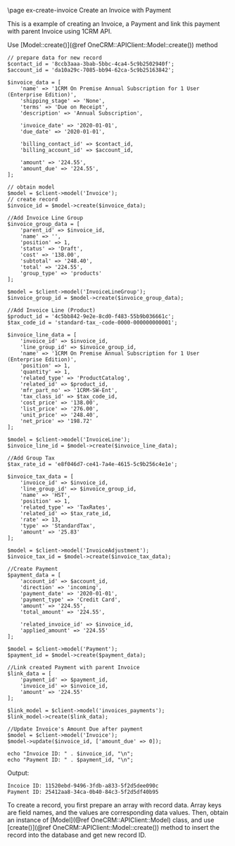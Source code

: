 \page ex-create-invoice Create an Invoice with Payment

This is a example of creating an Invoice, a Payment and link this payment with parent Invoice using 1CRM API.

Use [Model::create()](@ref OneCRM::APIClient::Model::create()) method

~~~~~~~~~~~~~{.php}
// prepare data for new record
$contact_id = '8ccb3aaa-3bab-5bbc-4ca4-5c9b2502940f';
$account_id = 'da10a29c-7085-bb94-62ca-5c9b25163842';

$invoice_data = [
	'name' => '1CRM On Premise Annual Subscription for 1 User (Enterprise Edition)',
	'shipping_stage' => 'None',
	'terms' => 'Due on Receipt',
	'description' => 'Annual Subscription',

	'invoice_date' => '2020-01-01',
	'due_date' => '2020-01-01',

	'billing_contact_id' => $contact_id,
	'billing_account_id' => $account_id,

	'amount' => '224.55',
	'amount_due' => '224.55',
];

// obtain model
$model = $client->model('Invoice');
// create record
$invoice_id = $model->create($invoice_data);

//Add Invoice Line Group
$invoice_group_data = [
	'parent_id' => $invoice_id,
	'name' => '',
	'position' => 1,
	'status' => 'Draft',
	'cost' => '138.00',
	'subtotal' => '248.40',
	'total' => '224.55',
	'group_type' => 'products'
];

$model = $client->model('InvoiceLineGroup');
$invoice_group_id = $model->create($invoice_group_data);

//Add Invoice Line (Product)
$product_id = '4c5bb842-9e2e-8cd0-f483-55b9b036661c';
$tax_code_id = 'standard-tax_-code-0000-000000000001';

$invoice_line_data = [
	'invoice_id' => $invoice_id,
	'line_group_id' => $invoice_group_id,
	'name' => '1CRM On Premise Annual Subscription for 1 User (Enterprise Edition)',
	'position' => 1,
	'quantity' => 1,
	'related_type' => 'ProductCatalog',
	'related_id' => $product_id,
	'mfr_part_no' => '1CRM-SW-Ent',
	'tax_class_id' => $tax_code_id,
	'cost_price' => '138.00',
	'list_price' => '276.00',
	'unit_price' => '248.40',
	'net_price' => '198.72'
];

$model = $client->model('InvoiceLine');
$invoice_line_id = $model->create($invoice_line_data);

//Add Group Tax
$tax_rate_id = 'e8f046d7-ce41-7a4e-4615-5c9b256c4e1e';

$invoice_tax_data = [
	'invoice_id' => $invoice_id,
	'line_group_id' => $invoice_group_id,
	'name' => 'HST',
	'position' => 1,
	'related_type' => 'TaxRates',
	'related_id' => $tax_rate_id,
	'rate' => 13,
	'type' => 'StandardTax',
	'amount' => '25.83'
];

$model = $client->model('InvoiceAdjustment');
$invoice_tax_id = $model->create($invoice_tax_data);

//Create Payment
$payment_data = [
	'account_id' => $account_id,
	'direction' => 'incoming',
	'payment_date' => '2020-01-01',
	'payment_type' => 'Credit Card',
	'amount' => '224.55',
	'total_amount' => '224.55',

	'related_invoice_id' => $invoice_id,
	'applied_amount' => '224.55'
];

$model = $client->model('Payment');
$payment_id = $model->create($payment_data);

//Link created Payment with parent Invoice
$link_data = [
	'payment_id' => $payment_id,
	'invoice_id' => $invoice_id,
	'amount' => '224.55'
];

$link_model = $client->model('invoices_payments');
$link_model->create($link_data);

//Update Invoice's Amount Due after payment
$model = $client->model('Invoice');
$model->update($invoice_id, ['amount_due' => 0]);

echo "Invoice ID: " . $invoice_id, "\n";
echo "Payment ID: " . $payment_id, "\n";
~~~~~~~~~~~~~

Output:
~~~~~~~~~~~~~
Incoice ID: 11520ebd-9496-3fdb-a833-5f2d5dee090c
Payment ID: 25412aa8-34ca-0b40-84c3-5f2d5df40b95
~~~~~~~~~~~~~

To create a record, you first prepare an array with record data. Array keys are
field names, and the values are corresponding data values. Then, obtain an instance
of [Model](@ref OneCRM::APIClient::Model) class, and use 
[create()](@ref OneCRM::APIClient::Model::create()) method to insert the record into
the database and get new record ID.
